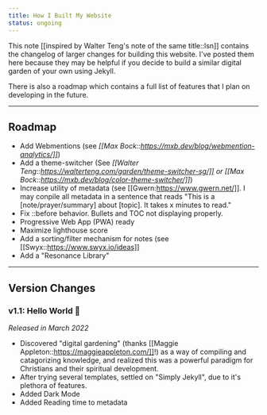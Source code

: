 ```yaml
---
title: How I Built My Website
status: ongoing
---
```


This note [[inspired by Walter Teng's note of the same title::lsn]] contains the changelog of larger changes for building this website. I've posted them here because they may be helpful if you decide to build a similar digital garden of your own using Jekyll. 

There is also a roadmap which contains a full list of features that I plan on developing in the future. 

---

## Roadmap 

- Add Webmentions (see *[[Max Bock::https://mxb.dev/blog/webmention-analytics/]]*)
- Add a theme-switcher (See *[[Walter Teng::https://walterteng.com/garden/theme-switcher-sg/]] or [[Max Bock::https://mxb.dev/blog/color-theme-switcher/]]*) 
- Increase utility of metadata (see [[Gwern:https://www.gwern.net/]]. I may conpile all metadata in a sentence that reads "This is a [note/prayer/summary] about [topic]. It takes x minutes to read."
- Fix ::before behavior. Bullets and TOC not displaying properly.
- Progressive Web App (PWA) ready
- Maximize lighthouse score
- Add a sorting/filter mechanism for notes (see [[Swyx::https://www.swyx.io/ideas]]
- Add a "Resonance Library"

---

## Version Changes

### v1.1: Hello World 🐣

*Released in March 2022*

- Discovered "digital gardening" (thanks [[Maggie Appleton::https://maggieappleton.com/]]!) as a way of compiling and catagorizing knowledge, and realized this was a powerful paradigm for Christians and their spiritual development. 
- After trying several templates, settled on "Simply Jekyll", due to it's plethora of features. 
- Added Dark Mode
- Added Reading time to metadata
